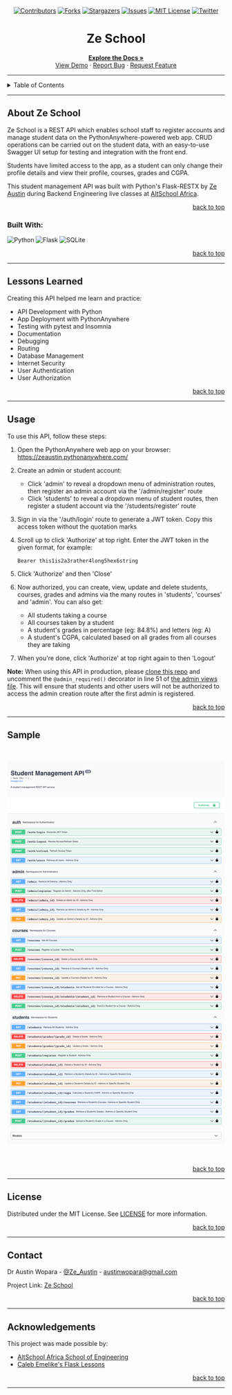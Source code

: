 <!-- Back to Top Navigation Anchor -->
<a name="readme-top"></a>

<!-- Project Shields -->
<div align="center">

  [![Contributors][contributors-shield]][contributors-url]
  [![Forks][forks-shield]][forks-url]
  [![Stargazers][stars-shield]][stars-url]
  [![Issues][issues-shield]][issues-url]
  [![MIT License][license-shield]][license-url]
  [![Twitter][twitter-shield]][twitter-url]
</div>

<!-- Project Name -->
<div align="center">
  <h1>Ze School</h1>
</div>

<div>
  <p align="center">
    <a href="https://github.com/Ze-Austin/ze-school#readme"><strong>Explore the Docs »</strong></a>
    <br />
    <a href="https://github.com/Ze-Austin/ze-school/blob/main/images/Ze_School_Full_Page.png">View Demo</a>
    ·
    <a href="https://github.com/Ze-Austin/ze-school/issues">Report Bug</a>
    ·
    <a href="https://github.com/Ze-Austin/ze-school/issues">Request Feature</a>
  </p>
</div>

---

<!-- Table of Contents -->
<details>
  <summary>Table of Contents</summary>
  <ol>
    <li>
      <a href="#about-ze-school">About Ze School</a>
      <ul>
        <li><a href="#built-with">Built With</a></li>
      </ul>
    </li>
    <li><a href="#lessons-learned">Lessons Learned</a></li>
    <li><a href="#usage">Usage</a></li>    
    <li><a href="#sample">Sample</a></li>
    <li><a href="#license">License</a></li>
    <li><a href="#contact">Contact</a></li>
    <li><a href="#acknowledgements">Acknowledgements</a></li>
  </ol>
  <p align="right"><a href="#readme-top">back to top</a></p>
</details>

---

<!-- About the Project -->
## About Ze School

Ze School is a REST API which enables school staff to register accounts and manage student data on the PythonAnywhere-powered web app. CRUD operations can be carried out on the student data, with an easy-to-use Swagger UI setup for testing and integration with the front end.

Students have limited access to the app, as a student can only change their profile details and view their profile, courses, grades and CGPA.

This student management API was built with Python's Flask-RESTX by <a href="https://www.github.com/Ze-Austin">Ze Austin</a> during Backend Engineering live classes at <a href="https://altschoolafrica.com/schools/engineering">AltSchool Africa</a>.

<p align="right"><a href="#readme-top">back to top</a></p>

### Built With:

![Python][python]
![Flask][flask]
![SQLite][sqlite]

<p align="right"><a href="#readme-top">back to top</a></p>

---
<!-- Lessons from the Project -->
## Lessons Learned

Creating this API helped me learn and practice:
* API Development with Python
* App Deployment with PythonAnywhere
* Testing with pytest and Insomnia
* Documentation
* Debugging
* Routing
* Database Management
* Internet Security
* User Authentication
* User Authorization

<p align="right"><a href="#readme-top">back to top</a></p>

---

<!-- GETTING STARTED -->
## Usage

To use this API, follow these steps:

1. Open the PythonAnywhere web app on your browser: https://zeaustin.pythonanywhere.com/

2. Create an admin or student account:
    - Click 'admin' to reveal a dropdown menu of administration routes, then register an admin account via the '/admin/register' route
    - Click 'students' to reveal a dropdown menu of student routes, then register a student account via the '/students/register' route

3. Sign in via the '/auth/login' route to generate a JWT token. Copy this access token without the quotation marks

4. Scroll up to click 'Authorize' at top right. Enter the JWT token in the given format, for example:
   ```
   Bearer this1is2a3rather4long5hex6string
   ```

5. Click 'Authorize' and then 'Close'

6. Now authorized, you can create, view, update and delete students, courses, grades and admins via the many routes in 'students', 'courses' and 'admin'. You can also get:
    - All students taking a course
    - All courses taken by a student
    - A student's grades in percentage (eg: 84.8%) and letters (eg: A)
    - A student's CGPA, calculated based on all grades from all courses they are taking

7. When you're done, click 'Authorize' at top right again to then 'Logout'

**Note:** When using this API in production, please [clone this repo](https://github.com/Ze-Austin/ze-school) and uncomment the `@admin_required()` decorator in line 51 of [the admin views file](https://github.com/Ze-Austin/ze-school/blob/main/api/admin/views.py). This will ensure that students and other users will not be authorized to access the admin creation route after the first admin is registered.

<p align="right"><a href="#readme-top">back to top</a></p>

---

<!-- Sample Screenshot -->
## Sample

<br />

[![Ze School Screenshot][ze-school-screenshot]](https://github.com/Ze-Austin/ze-school/blob/main/images/Ze_School_Full_Page.png)

<br/>

<p align="right"><a href="#readme-top">back to top</a></p>

---

<!-- License -->
## License

Distributed under the MIT License. See <a href="https://github.com/Ze-Austin/ze-school/blob/main/LICENSE">LICENSE</a> for more information.

<p align="right"><a href="#readme-top">back to top</a></p>

---

<!-- Contact -->
## Contact

Dr Austin Wopara - [@Ze_Austin](https://twitter.com/Ze_Austin) - austinwopara@gmail.com

Project Link: [Ze School](https://github.com/Ze-Austin/ze-school)

<p align="right"><a href="#readme-top">back to top</a></p>

---

<!-- Acknowledgements -->
## Acknowledgements

This project was made possible by:

* [AltSchool Africa School of Engineering](https://altschoolafrica.com/schools/engineering)
* [Caleb Emelike's Flask Lessons](https://github.com/CalebEmelike)

<p align="right"><a href="#readme-top">back to top</a></p>

---

<!-- Markdown Links & Images -->
[contributors-shield]: https://img.shields.io/github/contributors/Ze-Austin/ze-school.svg?style=for-the-badge
[contributors-url]: https://github.com/Ze-Austin/ze-school/graphs/contributors
[forks-shield]: https://img.shields.io/github/forks/Ze-Austin/ze-school.svg?style=for-the-badge
[forks-url]: https://github.com/Ze-Austin/ze-school/network/members
[stars-shield]: https://img.shields.io/github/stars/Ze-Austin/ze-school.svg?style=for-the-badge
[stars-url]: https://github.com/Ze-Austin/ze-school/stargazers
[issues-shield]: https://img.shields.io/github/issues/Ze-Austin/ze-school.svg?style=for-the-badge
[issues-url]: https://github.com/Ze-Austin/ze-school/issues
[license-shield]: https://img.shields.io/github/license/Ze-Austin/ze-school.svg?style=for-the-badge
[license-url]: https://github.com/Ze-Austin/ze-school/blob/main/LICENSE.txt
[twitter-shield]: https://img.shields.io/badge/-@ze_austin-1ca0f1?style=for-the-badge&logo=twitter&logoColor=white&link=https://twitter.com/ze_austin
[twitter-url]: https://twitter.com/ze_austin
[ze-school-screenshot]: https://github.com/Ze-Austin/ze-school/blob/main/images/Ze_School_Full_Page.png
[python]: https://img.shields.io/badge/python-3670A0?style=for-the-badge&logo=python&logoColor=ffdd54
[flask]: https://img.shields.io/badge/flask-%23000.svg?style=for-the-badge&logo=flask&logoColor=white
[sqlite]: https://img.shields.io/badge/sqlite-%2307405e.svg?style=for-the-badge&logo=sqlite&logoColor=white